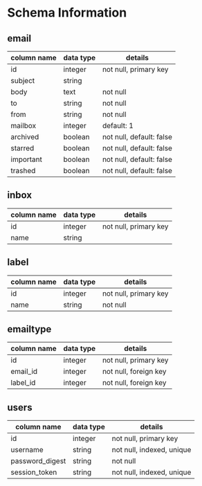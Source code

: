 # Schema Information

## email
column name | data type | details
------------|-----------|-----------------------
id          | integer   | not null, primary key
subject     | string    |
body        | text      | not null
to          | string    | not null
from        | string    | not null
mailbox     | integer   | default: 1
archived    | boolean   | not null, default: false
starred     | boolean   | not null, default: false
important   | boolean   | not null, default: false
trashed     | boolean   | not null, default: false

## inbox
column name | data type | details
------------|-----------|-----------------------
id          | integer   | not null, primary key
name        | string    |

## label
column name | data type | details
------------|-----------|-----------------------
id          | integer   | not null, primary key
name        | string    | not null

## emailtype

column name | data type | details
------------|-----------|-----------------------
id          | integer   | not null, primary key
email_id    | integer   | not null, foreign key
label_id    | integer   | not null, foreign key

## users
column name     | data type | details
----------------|-----------|-----------------------
id              | integer   | not null, primary key
username        | string    | not null, indexed, unique
password_digest | string    | not null
session_token   | string    | not null, indexed, unique
